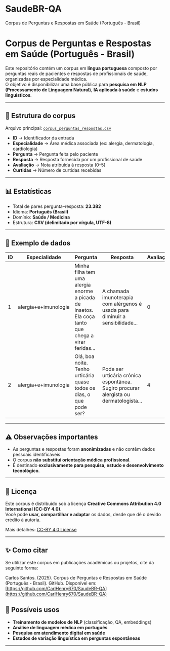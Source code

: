 # SaudeBR-QA
Corpus de Perguntas e Respostas em Saúde (Português - Brasil)
# Corpus de Perguntas e Respostas em Saúde (Português - Brasil)

Este repositório contém um corpus em **língua portuguesa** composto por perguntas reais de pacientes e respostas de profissionais de saúde, organizadas por especialidade médica.  
O objetivo é disponibilizar uma base pública para **pesquisa em NLP (Processamento de Linguagem Natural)**, **IA aplicada à saúde** e **estudos linguísticos**.

---

## 📂 Estrutura do corpus

Arquivo principal: [`corpus_perguntas_respostas.csv`](./corpus_perguntas_respostas.csv)

- **ID** → Identificador da entrada  
- **Especialidade** → Área médica associada (ex: alergia, dermatologia, cardiologia)  
- **Pergunta** → Pergunta feita pelo paciente  
- **Resposta** → Resposta fornecida por um profissional de saúde  
- **Avaliação** → Nota atribuída à resposta (0–5)  
- **Curtidas** → Número de curtidas recebidas  

---

## 📊 Estatísticas

- Total de pares pergunta–resposta: **23.382**  
- Idioma: **Português (Brasil)**  
- Domínio: **Saúde / Medicina**  
- Estrutura: **CSV (delimitado por vírgula, UTF-8)**  

---

## 🔎 Exemplo de dados

| ID | Especialidade | Pergunta | Resposta | Avaliação | Curtidas |
|----|---------------|----------|----------|-----------|----------|
| 1  | alergia+e+imunologia | Minha filha tem uma alergia enorme a picada de insetos. Ela coça tanto que chega a virar feridas... | A chamada imunoterapia com alérgenos é usada para diminuir a sensibilidade... | 0 | 0 |
| 2  | alergia+e+imunologia | Olá, boa noite. Tenho urticária quase todos os dias, o que pode ser? | Pode ser urticária crônica espontânea. Sugiro procurar alergista ou dermatologista... | 4 | 1 |

---

## ⚠️ Observações importantes

- As perguntas e respostas foram **anonimizadas** e não contêm dados pessoais identificáveis.  
- O corpus **não substitui orientação médica profissional**.  
- É destinado **exclusivamente para pesquisa, estudo e desenvolvimento tecnológico**.

---

## 📜 Licença

Este corpus é distribuído sob a licença **Creative Commons Attribution 4.0 International (CC-BY 4.0)**.  
Você pode **usar, compartilhar e adaptar** os dados, desde que dê o devido crédito à autoria.

Mais detalhes: [CC-BY 4.0 License](https://creativecommons.org/licenses/by/4.0/)

---


## ✨ Como citar

Se utilizar este corpus em publicações acadêmicas ou projetos, cite da seguinte forma:

Carlos Santos. (2025). Corpus de Perguntas e Respostas em Saúde (Português - Brasil). GitHub. Disponível em: [https://github.com/CarlHenry670/SaudeBR-QA](https://github.com/CarlHenry670/SaudeBR-QA)


## 🔧 Possíveis usos

- **Treinamento de modelos de NLP** (classificação, QA, embeddings)  
- **Análise de linguagem médica em português**  
- **Pesquisa em atendimento digital em saúde**  
- **Estudos de variação linguística em perguntas espontâneas**  

---


